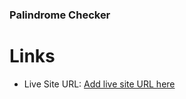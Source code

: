 ### Palindrome Checker

# Links

- Live Site URL: [Add live site URL here](https://palindrome-checker-37u3fim5i-mariamo101s-projects.vercel.app/)
